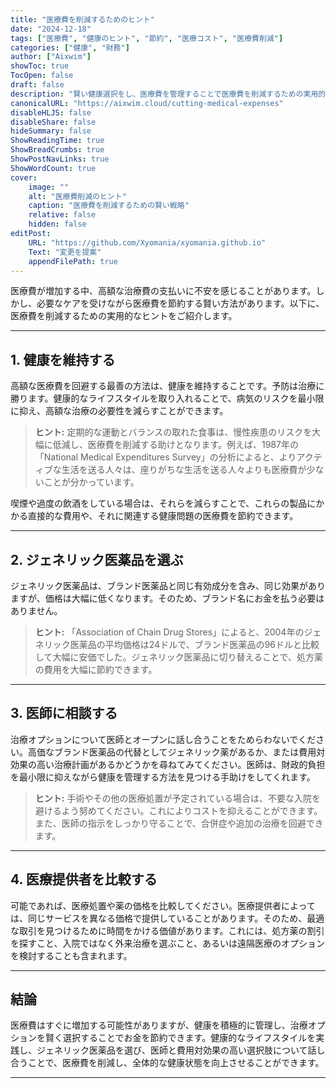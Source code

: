 ```yaml
---
title: "医療費を削減するためのヒント"
date: "2024-12-18"
tags: ["医療費", "健康のヒント", "節約", "医療コスト", "医療費削減"]
categories: ["健康", "財務"]
author: ["Aixwim"]
showToc: true
TocOpen: false
draft: false
description: "賢い健康選択をし、医療費を管理することで医療費を削減するための実用的なヒントをご紹介します。"
canonicalURL: "https://aixwim.cloud/cutting-medical-expenses"
disableHLJS: false
disableShare: false
hideSummary: false
ShowReadingTime: true
ShowBreadCrumbs: true
ShowPostNavLinks: true
ShowWordCount: true
cover:
    image: ""
    alt: "医療費削減のヒント"
    caption: "医療費を削減するための賢い戦略"
    relative: false
    hidden: false
editPost:
    URL: "https://github.com/Xyomania/xyomania.github.io"
    Text: "変更を提案"
    appendFilePath: true
---
```


医療費が増加する中、高額な治療費の支払いに不安を感じることがあります。しかし、必要なケアを受けながら医療費を節約する賢い方法があります。以下に、医療費を削減するための実用的なヒントをご紹介します。

---

## 1. **健康を維持する**

高額な医療費を回避する最善の方法は、健康を維持することです。予防は治療に勝ります。健康的なライフスタイルを取り入れることで、病気のリスクを最小限に抑え、高額な治療の必要性を減らすことができます。

> **ヒント:** 定期的な運動とバランスの取れた食事は、慢性疾患のリスクを大幅に低減し、医療費を削減する助けとなります。例えば、1987年の「National Medical Expenditures Survey」の分析によると、よりアクティブな生活を送る人々は、座りがちな生活を送る人々よりも医療費が少ないことが分かっています。

喫煙や過度の飲酒をしている場合は、それらを減らすことで、これらの製品にかかる直接的な費用や、それに関連する健康問題の医療費を節約できます。

---

## 2. **ジェネリック医薬品を選ぶ**

ジェネリック医薬品は、ブランド医薬品と同じ有効成分を含み、同じ効果がありますが、価格は大幅に低くなります。そのため、ブランド名にお金を払う必要はありません。

> **ヒント:** 「Association of Chain Drug Stores」によると、2004年のジェネリック医薬品の平均価格は24ドルで、ブランド医薬品の96ドルと比較して大幅に安価でした。ジェネリック医薬品に切り替えることで、処方薬の費用を大幅に節約できます。

---

## 3. **医師に相談する**

治療オプションについて医師とオープンに話し合うことをためらわないでください。高価なブランド医薬品の代替としてジェネリック薬があるか、または費用対効果の高い治療計画があるかどうかを尋ねてみてください。医師は、財政的負担を最小限に抑えながら健康を管理する方法を見つける手助けをしてくれます。

> **ヒント:** 手術やその他の医療処置が予定されている場合は、不要な入院を避けるよう努めてください。これによりコストを抑えることができます。また、医師の指示をしっかり守ることで、合併症や追加の治療を回避できます。

---

## 4. **医療提供者を比較する**

可能であれば、医療処置や薬の価格を比較してください。医療提供者によっては、同じサービスを異なる価格で提供していることがあります。そのため、最適な取引を見つけるために時間をかける価値があります。これには、処方薬の割引を探すこと、入院ではなく外来治療を選ぶこと、あるいは遠隔医療のオプションを検討することも含まれます。

---

## 結論

医療費はすぐに増加する可能性がありますが、健康を積極的に管理し、治療オプションを賢く選択することでお金を節約できます。健康的なライフスタイルを実践し、ジェネリック医薬品を選び、医師と費用対効果の高い選択肢について話し合うことで、医療費を削減し、全体的な健康状態を向上させることができます。

---
